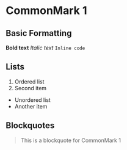 # CommonMark 1

## Basic Formatting
**Bold text**
*Italic text*
`Inline code`

## Lists
1. Ordered list
2. Second item

- Unordered list
- Another item

## Blockquotes
> This is a blockquote
> for CommonMark 1
